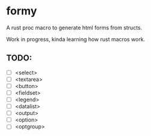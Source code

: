 # formy
A rust proc macro to generate html forms from structs.

Work in progress, kinda learning how rust macros work.

## TODO:

- [ ] \<select>
- [ ] \<textarea>
- [ ] \<button>
- [ ] \<fieldset>
- [ ] \<legend>
- [ ] \<datalist>
- [ ] \<output>
- [ ] \<option>
- [ ] \<optgroup>

